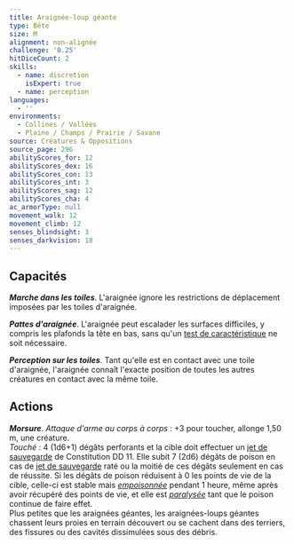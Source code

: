 ```yaml
---
title: Araignée-loup géante
type: Bête
size: M
alignment: non-alignée
challenge: '0.25'
hitDiceCount: 2
skills:
  - name: discretion
    isExpert: true
  - name: perception
languages:
  - ''
environments:
  - Collines / Vallées
  - Plaine / Champs / Prairie / Savane
source: Créatures & Oppositions
source_page: 296
abilityScores_for: 12
abilityScores_dex: 16
abilityScores_con: 13
abilityScores_int: 3
abilityScores_sag: 12
abilityScores_cha: 4
ac_armorType: null
movement_walk: 12
movement_climb: 12
senses_blindsight: 3
senses_darkvision: 18
---
```

## Capacités
_**Marche dans les toiles**_. L'araignée ignore les restrictions de déplacement imposées par les toiles d'araignée.

_**Pattes d'araignée**_. L'araignée peut escalader les surfaces difficiles, y compris les plafonds la tête en bas, sans qu'un [test de caractéristique](/utiliser-les-caracteristiques/#tests-de-caracteristique) ne soit nécessaire.

_**Perception sur les toiles**_. Tant qu'elle est en contact avec une toile d'araignée, l'araignée connaît l'exacte position de toutes les autres créatures en contact avec la même toile.

## Actions
_**Morsure**_. _Attaque d'arme au corps à corps_ : +3 pour toucher, allonge 1,50 m, une créature.  
_Touché_ : 4 (1d6+1) dégâts perforants et la cible doit effectuer un [jet de sauvegarde](/utiliser-les-caracteristiques/#jets-de-sauvegarde) de Constitution DD 11. Elle subit 7 (2d6) dégâts de poison en cas de [jet de sauvegarde](/utiliser-les-caracteristiques/#jets-de-sauvegarde) raté ou la moitié de ces dégâts seulement en cas de réussite. Si les dégâts de poison réduisent à 0 les points de vie de la cible, celle-ci est stable mais [_empoisonnée_](/gerer-la-sante-du-personnage/#empoisonne) pendant 1 heure, même après avoir récupéré des points de vie, et elle est [_paralysée_](/gerer-la-sante-du-personnage/#paralyse) tant que le poison continue de faire effet.  
Plus petites que les araignées géantes, les araignées-loups géantes chassent leurs proies en terrain découvert ou se cachent dans des terriers, des fissures ou des cavités dissimulées sous des débris.
